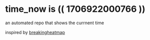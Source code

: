 # time_now is (( 1706922000766 ))

an automated repo that shows the currnent time

inspired by [breakingheatmap](https://github.com/breakingheatmap/breakingheatmap)
